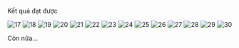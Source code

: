 Kết quả đạt được

![17](https://user-images.githubusercontent.com/62784077/155970047-7ad74356-d7bc-469c-a434-7232d4b37f57.png)
![18](https://user-images.githubusercontent.com/62784077/155970054-38cfdb94-a765-4e87-a3a0-62da09ecb9c6.png)
![19](https://user-images.githubusercontent.com/62784077/155970057-c45516fb-bdd0-41eb-9155-e2551ecc247c.png)
![20](https://user-images.githubusercontent.com/62784077/155970062-5b85a8aa-16e2-465b-bb32-6caf7641a3c6.png)
![21](https://user-images.githubusercontent.com/62784077/155970068-b74143a6-62fc-4002-8311-eb57862ac0b0.png)
![22](https://user-images.githubusercontent.com/62784077/155970073-e284a2ea-ac70-4698-8c45-ccdea0c8995d.png)
![23](https://user-images.githubusercontent.com/62784077/155970082-be17b42b-36d2-48ed-8c70-fdf65638afb7.png)
![24](https://user-images.githubusercontent.com/62784077/155970092-861d0a63-e37e-46cf-9946-1272fe0012aa.png)
![25](https://user-images.githubusercontent.com/62784077/155970100-8b3f67d6-ffbd-4ce8-ac29-dcc3e5361817.png)
![26](https://user-images.githubusercontent.com/62784077/155970117-e3e92e61-8434-4d08-acf3-06f3c19359d6.png)
![27](https://user-images.githubusercontent.com/62784077/155970123-1bf132f3-1c04-49a7-b68a-1ce4950a965c.png)
![28](https://user-images.githubusercontent.com/62784077/155970127-48168dd7-54b6-406b-9160-98e898ed2d98.png)
![29](https://user-images.githubusercontent.com/62784077/155970141-adb2f8bf-7e76-4650-bf3a-6ad87694d653.png)
![30](https://user-images.githubusercontent.com/62784077/155970146-a9dc6038-16de-4e3d-864f-8fd81715798c.png)


Còn nữa...
